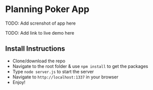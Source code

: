 # Planning Poker App

TODO: Add screnshot of app here

TODO: Add link to live demo here

## Install Instructions
* Clone/download the repo
* Navigate to the root folder & use `npm install` to get the packages
* Type `node server.js` to start the server
* Navigate to `http://localhost:1337` in your browser
* Enjoy!
